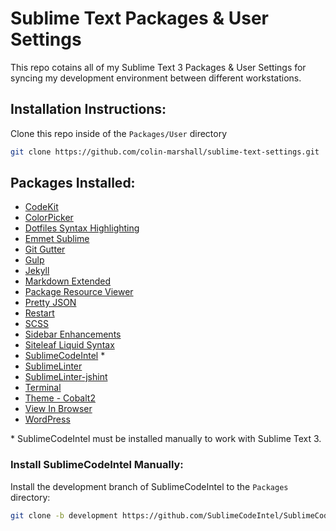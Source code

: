 # Sublime Text Packages & User Settings
This repo cotains all of my Sublime Text 3 Packages & User Settings for syncing my development environment between different workstations.

## Installation Instructions:
Clone this repo inside of the `Packages/User` directory

```bash
git clone https://github.com/colin-marshall/sublime-text-settings.git
``` 

## Packages Installed:

* [CodeKit](https://github.com/ManxStef/sublime-codekit)
* [ColorPicker](https://github.com/weslly/ColorPicker)
* [Dotfiles Syntax Highlighting](https://github.com/mattbanks/dotfiles-syntax-highlighting-st2)
* [Emmet Sublime](https://github.com/sergeche/emmet-sublime)
* [Git Gutter](https://github.com/jisaacks/GitGutter)
* [Gulp](https://github.com/NicoSantangelo/sublime-gulp)
* [Jekyll](https://github.com/23maverick23/sublime-jekyll)
* [Markdown Extended](https://github.com/jonschlinkert/sublime-markdown-extended)
* [Package Resource Viewer](https://github.com/skuroda/PackageResourceViewer)
* [Pretty JSON](https://github.com/dzhibas/SublimePrettyJson)
* [Restart](https://github.com/yedderson/SublimeRestart)
* [SCSS](https://github.com/MarioRicalde/SCSS.tmbundle)
* [Sidebar Enhancements](https://github.com/titoBouzout/SideBarEnhancements)
* [Siteleaf Liquid Syntax](https://github.com/siteleaf/liquid-syntax-mode)
* [SublimeCodeIntel](https://github.com/SublimeCodeIntel/SublimeCodeIntel) *
* [SublimeLinter](https://github.com/SublimeLinter/SublimeLinter3)
* [SublimeLinter-jshint](https://github.com/SublimeLinter/SublimeLinter-jshint)
* [Terminal](https://github.com/wbond/sublime_terminal)
* [Theme - Cobalt2](https://github.com/wesbos/cobalt2)
* [View In Browser](https://github.com/adampresley/sublime-view-in-browser)
* [WordPress](https://github.com/purplefish32/sublime-text-2-wordpress)

\* SublimeCodeIntel must be installed manually to work with Sublime Text 3.

### Install SublimeCodeIntel Manually:
Install the development branch of SublimeCodeIntel to the `Packages` directory:

```bash
git clone -b development https://github.com/SublimeCodeIntel/SublimeCodeIntel.git
```